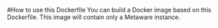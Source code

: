 #How to use this Dockerfile
You can build a Docker image based on this Dockerfile.
This image will contain only a Metaware instance.
